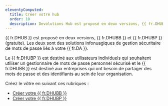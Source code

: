 ```yaml
---
eleventyComputed:
  title: Créer votre hub
  order: 10
  description: Devolutions Hub est proposé en deux versions, {{ fr.DHUBB }} et {{ fr.DHUBP }} (gratuite). Les deux sont des solutions infonuagiques de gestion sécuritaire de mots de passe liés à votre {{ fr.DA }}.
---
```

{{ fr.DHUB }} est proposé en deux versions, {{ fr.DHUBB }} et {{ fr.DHUBP }} (gratuite). Les deux sont des solutions infonuagiques de gestion sécuritaire de mots de passe liés à votre {{ fr.DA }}.  

Le {{ fr.DHUBP }} est destiné aux utilisateurs individuels qui souhaitent utiliser un gestionnaire de mots de passe personnel sécurisé et le {{ fr.DHUBB }} est destiné aux entreprises qui ont besoin de partager des mots de passe et des identifiants au sein de leur organisation.  

Créez le vôtre en suivant ces rubriques :  

* [Créer votre {{ fr.DHUBB }}](/fr/hub/getting-started/create-hub/hub-business/)  
* [Créer votre {{ fr.DHUBP }}](/fr/hub/getting-started/create-hub/hub-personal/)  
